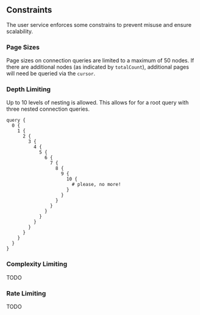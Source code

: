 ## Constraints

The user service enforces some constrains to prevent misuse and ensure scalability.

### Page Sizes
Page sizes on connection queries are limited to a maximum of 50 nodes.
If there are additional nodes (as indicated by `totalCount`), additional pages will need be queried via the `cursor`. 

### Depth Limiting

Up to 10 levels of nesting is allowed. This allows for for a root query with three nested connection queries.  

```gql
query {
  0 {
    1 {
      2 {
        3 {
          4 {
            5 {
              6 {
                7 {
                  8 {
                    9 {
                      10 {
                        # please, no more!
                      }
                    }
                  }
                }
              }
            }
          }
        }
      }
    }
  }
}
```

### Complexity Limiting

TODO

### Rate Limiting

TODO